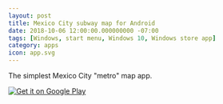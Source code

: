 ```yaml
---
layout: post
title: Mexico City subway map for Android
date: 2018-10-06 12:00:00.000000000 -07:00
tags: [Windows, start menu, Windows 10, Windows store app]
category: apps
icon: app.svg
---
```


The simplest Mexico City "metro" map app.

<a href='https://play.google.com/store/apps/details?id=com.mocoyoyo.metroymetrobuscdmx&pcampaignid=MKT-Other-global-all-co-prtnr-py-PartBadge-Mar2515-1'><img style="max-width: 200px" alt='Get it on Google Play' src='https://play.google.com/intl/en_us/badges/images/generic/en_badge_web_generic.png'/></a>
